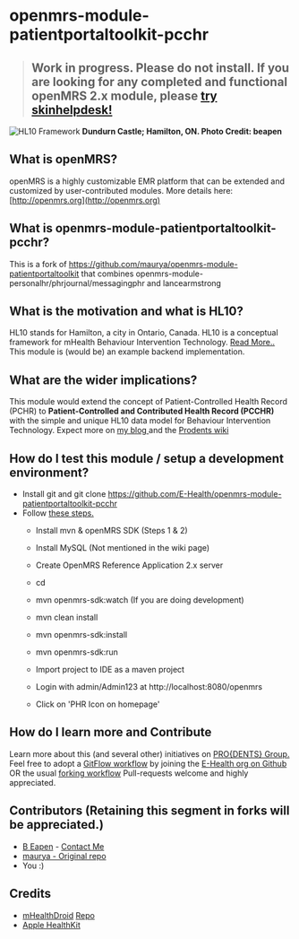 # openmrs-module-patientportaltoolkit-pcchr

> ## Work in progress. Please do not install. If you are looking for any completed and functional openMRS 2.x module, please [try skinhelpdesk!](https://github.com/dermatologist/openmrs-module-skinhelpdesk)

![HL10 Framework](https://raw.github.com/E-Health/openmrs-module-patientportaltoolkit-pcchr/master/docs/hl10-github.png)
**Dundurn Castle; Hamilton, ON. Photo Credit: beapen**

## What is openMRS?

openMRS is a highly customizable EMR platform that can be extended and customized by user-contributed modules. More details here: [http://openmrs.org](http://openmrs.org)

## What is openmrs-module-patientportaltoolkit-pcchr?

This is a fork of https://github.com/maurya/openmrs-module-patientportaltoolkit that combines openmrs-module-personalhr/phrjournal/messagingphr and lancearmstrong

## What is the motivation and what is HL10?

HL10 stands for Hamilton, a city in Ontario, Canada. HL10 is a conceptual framework for mHealth Behaviour Intervention Technology. [Read More..](http://nuchange.ca/2015/10/hl10-what-is-it.html)
This module is (would be) an example backend implementation.

## What are the wider implications?

This module would extend the concept of Patient-Controlled Health Record (PCHR) to **Patient-Controlled and Contributed Health Record (PCCHR)** with the simple and unique HL10 data model for Behaviour Intervention Technology. 
Expect more on [my blog ](http://nuchange.ca) and the [Prodents wiki](http://wiki.prodents.com)

## How do I test this module / setup a development environment?
- Install git and git clone https://github.com/E-Health/openmrs-module-patientportaltoolkit-pcchr
- Follow [these steps.](https://wiki.openmrs.org/display/docs/OpenMRS+SDK)
	- Install mvn & openMRS SDK (Steps 1 & 2)
	- Install MySQL (Not mentioned in the wiki page)
	- Create OpenMRS Reference Application 2.x server
	- cd <module-name>
	- mvn openmrs-sdk:watch  (If you are doing development)
	- mvn clean install
	- mvn openmrs-sdk:install
	- mvn openmrs-sdk:run
	- Import project to IDE as a maven project

	- Login with admin/Admin123 at http://localhost:8080/openmrs
	- Click on 'PHR Icon on homepage'


## How do I learn more and Contribute

Learn more about this (and several other) initiatives on [PRO{DENTS} Group.](http://prodents.com)
Feel free to adopt a [GitFlow workflow](https://www.atlassian.com/git/tutorials/comparing-workflows/gitflow-workflow) by joining the [E-Health org on Github](https://github.com/E-Health) OR the usual [forking workflow](https://www.atlassian.com/git/tutorials/comparing-workflows/forking-workflow)
Pull-requests welcome and highly appreciated.
  
## Contributors (Retaining this segment in forks will be appreciated.)

- [B Eapen](http://nuchange.ca) - [Contact Me](http://nuchange.ca/contact)
- [maurya - Original repo](https://github.com/maurya)
- You :)

## Credits

- [mHealthDroid](http://link.springer.com/chapter/10.1007%2F978-3-319-13105-4_14) [Repo](https://github.com/mHealthTechnologies/mHealthDroid)
- [Apple HealthKit](https://developer.apple.com/healthkit/)